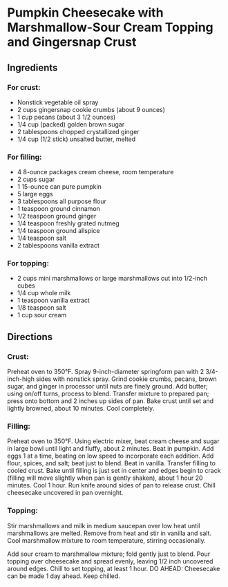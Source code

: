 # Pumpkin Cheesecake with Marshmallow-Sour Cream Topping and Gingersnap Crust

## Ingredients
### For crust:
* Nonstick vegetable oil spray
* 2 cups gingersnap cookie crumbs (about 9 ounces)
* 1 cup pecans (about 3 1/2 ounces)
* 1/4 cup (packed) golden brown sugar
* 2 tablespoons chopped crystallized ginger
* 1/4 cup (1/2 stick) unsalted butter, melted

### For filling:
* 4 8-ounce packages cream cheese, room temperature
* 2 cups sugar
* 1 15-ounce can pure pumpkin
* 5 large eggs
* 3 tablespoons all purpose flour
* 1 teaspoon ground cinnamon
* 1/2 teaspoon ground ginger
* 1/4 teaspoon freshly grated nutmeg
* 1/4 teaspoon ground allspice
* 1/4 teaspoon salt
* 2 tablespoons vanilla extract

### For topping:
* 2 cups mini marshmallows or large marshmallows cut into 1/2-inch cubes
* 1/4 cup whole milk
* 1 teaspoon vanilla extract
* 1/8 teaspoon salt
* 1 cup sour cream

## Directions
### Crust:
Preheat oven to 350°F. Spray 9-inch-diameter springform pan with 2 3/4-inch-high sides with nonstick spray. Grind cookie crumbs, pecans, brown sugar, and ginger in processor until nuts are finely ground. Add butter; using on/off turns, process to blend. Transfer mixture to prepared pan; press onto bottom and 2 inches up sides of pan. Bake crust until set and lightly browned, about 10 minutes. Cool completely.

### Filling:
Preheat oven to 350°F. Using electric mixer, beat cream cheese and sugar in large bowl until light and fluffy, about 2 minutes. Beat in pumpkin. Add eggs 1 at a time, beating on low speed to incorporate each addition. Add flour, spices, and salt; beat just to blend. Beat in vanilla. Transfer filling to cooled crust. Bake until filling is just set in center and edges begin to crack (filling will move slightly when pan is gently shaken), about 1 hour 20 minutes. Cool 1 hour. Run knife around sides of pan to release crust. Chill cheesecake uncovered in pan overnight.

### Topping:
Stir marshmallows and milk in medium saucepan over low heat until marshmallows are melted. Remove from heat and stir in vanilla and salt. Cool marshmallow mixture to room temperature, stirring occasionally.

Add sour cream to marshmallow mixture; fold gently just to blend. Pour topping over cheesecake and spread evenly, leaving 1/2 inch uncovered around edges. Chill to set topping, at least 1 hour. DO AHEAD: Cheesecake can be made 1 day ahead. Keep chilled.

